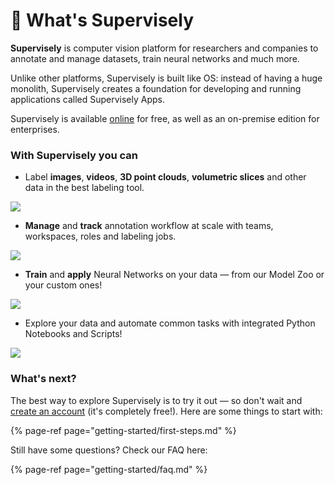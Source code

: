 # 🤖 What's Supervisely

**Supervisely** is computer vision platform for researchers and companies to annotate and manage datasets, train neural networks and much more.

Unlike other platforms, Supervisely is built like OS: instead of having a huge monolith, Supervisely creates a foundation for developing and running applications called Supervisely Apps.

Supervisely is available [online](https://app.supervisely.com/signup) for free, as well as an on-premise edition for enterprises.

### With Supervisely you can


* Label **images**, **videos**, **3D point clouds**, **volumetric slices** and other data in the best labeling tool.

![](assets/labeling-ui.jpg)

* **Manage** and **track** annotation workflow at scale with teams, workspaces, roles and labeling jobs.

![](assets/jobs-ui.jpg)

* **Train** and **apply** Neural Networks on your data — from our Model Zoo or your custom ones!

![](assets/neural-networks-ui.jpg)

* Explore your data and automate common tasks with integrated Python Notebooks and Scripts!

![](assets/notebooks-ui.jpg)

### What's next?

The best way to explore Supervisely is to try it out — so don't wait and [create an account](https://app.supervisely.com/signup) \(it's completely free!\). Here are some things to start with:

{% page-ref page="getting-started/first-steps.md" %}

Still have some questions? Check our FAQ here:

{% page-ref page="getting-started/faq.md" %}
